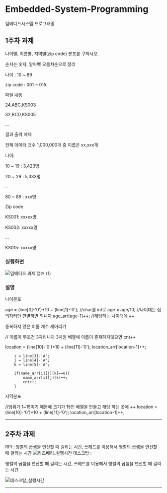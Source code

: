 # Embedded-System-Programming
임베디드시스템 프로그래밍

## 1주차 과제

나이별, 이름별, 지역별(zip code) 분포를 구하시오.


순서는 숫자, 알파벳 오름차순으로 정리

 

나이 : 10 ~ 89

zip code : 001 ~ 015

 


파일 내용

 

24,ABC,KS003

32,BCD,KS005

...


 

결과 출력 예제

 

전체 데이터 갯수 1,000,000개 중 이름은 xx,xxx개

 

나이:

10 ~ 19 : 3,423명

20 ~ 29 : 5,333명

..

80 ~ 89 : xxx명

 

Zip code

KS001: xxxxx명

KS002: xxxxx명

...

KS015: xxxxx명

### 실행화면

![임베디드 과제 캡쳐 (1)](https://user-images.githubusercontent.com/45057466/97445516-af1ee080-1970-11eb-8dd7-d07efaee4189.png)

### 설명


나이분포

  age = (line[0]-'0')*10 + (line[1]-'0'); //char를 int로
		age = age/10; //나이대는 십의자리만 판별하면 되니까
		age_arr[age-1]++; //해당하는 나이대에 ++
  
  
중복하지 않은 이름 개수 세아리기
  
  // 이름이 무조건 3자리니까 3차원 배열에 이름이 존재하지않으면 cnt++
  
  location = (line[10]-'0')*10 + (line[11]-'0');
		location_arr[location-1]++;
		
		i = line[3]-'A';
		j = line[4]-'A';
		k = line[5]-'A';
	
		if(name_arr[i][j][k]==0){
			name_arr[i][j][k]++;
			cnt++;
		}	
 
 지역분포
 
  //범위가 1~15이기 때문에 크기가 15인 배열을 만들고 해당 하는 곳에 ++
  location = (line[10]-'0')*10 + (line[11]-'0');
		location_arr[location-1]++;
 
-----------------------------------------------------------------
## 2주차 과제

RPI : 
 행렬의 곱셈을 연산할 때 걸리는 시간,
 쓰레드를 이용해서 행렬의 곱셈을 연산할 때 걸리는 시간
![라즈베리_실행시간](https://user-images.githubusercontent.com/45057466/97439853-0e2d2700-196a-11eb-8364-df1013842678.png)
데스크탑 : 

  행렬의 곱셈을 연산할 때 걸리는 시간,
 쓰레드를 이용해서 행렬의 곱셈을 연산할 때 걸리는 시간

![데스크탑_실행시간](https://user-images.githubusercontent.com/45057466/97439846-0cfbfa00-196a-11eb-959a-3a7c25073775.png)

------------------------------------------------------------------
